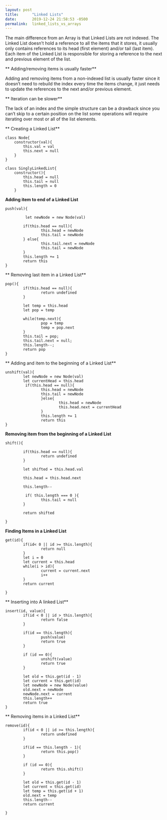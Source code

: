 ```yaml
---
layout: post
title:      "Linked Lists"
date:       2019-12-24 21:58:53 -0500
permalink:  linked_lists_vs_arrays
---
```



The main difference from an Array is that Linked Lists are not indexed.
The Linked List doesn’t hold a reference to all the items that it stores, it usually only contains references to its head (first element) and/or tail (last item). Each item of the Linked List is responsible for storing a reference to the next and previous element of the list.

** Adding/removing items is usually faster**

Adding and removing items from a non-indexed list is usually faster since it doesn’t need to rebuild the index every time the items change, it just needs to update the references to the next and/or previous element.

** Iteration can be slower**

The lack of an index and the simple structure can be a drawback since you can’t skip to a certain position on the list some operations will require iterating over most or all of the list elements. 


** Creating a Linked List**

```
class Node{
    constructor(val){
        this.val = val 
        this.next = null 
    }
}

class SinglyLinkedList{
    constructor(){
        this.head = null
        this.tail = null
        this.length = 0 
    }
```
		
		
**Adding item to end of a Linked List**

```
push(val){

		 let newNode = new Node(val)

		if(this.head == null){
				this.head = newNode
				this.tail = newNode
		} else{
				this.tail.next = newNode
				this.tail = newNode
		}
		this.length += 1   
		return this 
}
```

** Removing last item in a Linked List**

```
pop(){
		if(this.head == null){
				return undefined
		}

		let temp = this.head
		let pop = temp

		while(temp.next){
				pop = temp
				temp = pop.next
		}
		this.tail = pop;
		this.tail.next = null;
		this.length--;
		return pop
}

```

** Adding and item to the beginning of a Linked List**

```
unshift(val){
		let newNode = new Node(val)
		let currentHead = this.head
		 if(this.head == null){
				this.head = newNode
				this.tail = newNode
				}else{
						this.head = newNode
						this.head.next = currentHead
				}
				this.length += 1
				return this
}
```

**Removing item from the beginning of a Linked List**

```
shift(){

		if(this.head == null){
				return undefined
		}

		let shifted = this.head.val

		this.head = this.head.next

		this.length--

		 if( this.length === 0 ){
				this.tail = null
		}

		return shifted

}

```

**Finding Items in a Linked List**

```
get(id){
		if(id< 0 || id >= this.length){
				return null
		}
		let i = 0
		let current = this.head 
		while(i > id){
				current = current.next
				i++
		}
		return current

}

```

** Inserting into A linked List**

```
insert(id, value){
		if(id < 0 || id > this.length){
				return false 
		}

		if(id == this.length){
				push(value)
				return true
		}

		if (id == 0){
				unshift(value)
				return true 
		}

		let old = this.get(id - 1)
		let current = this.get(id)
		let newNode = new Node(value)
		old.next = newNode
		newNode.next = current
		this.length++
		return true
}
```

** Removing items in a Linked List**

```
remove(id){
		if(id < 0 || id >= this.length){
				return undefined
		}

		if(id == this.length - 1){
				return this.pop()
		}

		if (id == 0){
				return this.shift()
		}

		let old = this.get(id - 1)
		let current = this.get(id)
		let temp = this.get(id + 1)
		old.next = temp
		this.length--
		return current

}

```


   


